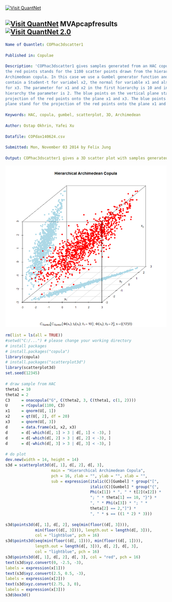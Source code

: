 
[<img src="https://github.com/QuantLet/Styleguide-and-FAQ/blob/master/pictures/banner.png" width="880" alt="Visit QuantNet">](http://quantlet.de/index.php?p=info)

## [<img src="https://github.com/QuantLet/Styleguide-and-Validation-procedure/blob/master/pictures/qloqo.png" alt="Visit QuantNet">](http://quantlet.de/) **MVApcapfresults** [<img src="https://github.com/QuantLet/Styleguide-and-Validation-procedure/blob/master/pictures/QN2.png" width="60" alt="Visit QuantNet 2.0">](http://quantlet.de/d3/ia)

```yaml
Name of Quantlet: COPhac3dscatter1
 
Published in: Copulae

Description: 'COPhac3dscatter1 gives samples generated from an HAC copula, where
the red points stands for the 1100 scatter points drawn from the hierarchical 
Archimedean copula. In this case we use a Gumbel generator function and the marginals
contain a Student-t for variabel x2, the normal for variable x1 and also the normal
for x3. The parameter for x1 and x2 in the first hierarchy is 10 and in the second
hierarchy the parameter is 2. The blue points on the vertical plane stand for the 
projection of the red points onto the plane x1 and x3. The blue points on the bottom
plane stand for the projection of the red points onto the plane x1 and x2.'
  
Keywords: HAC, copula, gumbel, scatterplot, 3D, Archimedean

Author: Ostap Okhrin, Yafei Xu

Datafile: COPdax140624.csv

Submitted: Mon, November 03 2014 by Felix Jung
     
Output: COPhac3dscatter1 gives a 3D scatter plot with samples generated from an HAC copula.


```

![Picture1](COPhac3dscatter1.png)

```r
rm(list = ls(all = TRUE))
#setwd("C:/...") # please change your working directory
# install packages
# install.packages("copula")
library(copula)
# install.packages("scatterplot3d")
library(scatterplot3d)
set.seed(12345)

# draw sample from HAC
theta1 = 10
theta2 = 2
C3     = onacopula("G", C(theta2, 3, C(theta1, c(1, 2))))
U      = rCopula(1100, C3)
x1     = qnorm(U[, 1])
x2     = qt(U[, 2], df = 20)
x3     = qnorm(U[, 3])
d      = data.frame(x1, x2, x3)
d      = d[-which(d[, 1] > 3 | d[, 1] < -3), ]
d      = d[-which(d[, 2] > 3 | d[, 2] < -3), ]
d      = d[-which(d[, 3] > 3 | d[, 3] < -3), ]

# do plot 
dev.new(width = 14, height = 14)
s3d = scatterplot3d(d[, 1], d[, 2], d[, 3], 
                    main = "Hierarchical Archimedean Copula", 
					pch = 16, zlab = "", ylab = "", xlab = "",
					sub = expression(italic(C)[Gumbel] * group("[", 
					                 italic(C)[Gumbel] * group("{", 
									 Phi(x[1]) * ", " * t[2](x[2]) *
									 "; " * theta[1] == 10, "}") *
									 ", " * Phi(x[3]) * "; " *
									 theta[2] == 2,"]") *
									 ", " * s == ((1 * 2) * 3)))

s3d$points3d(d[, 1], d[, 2], seq(min(floor((d[, 3]))), 
             min(floor((d[, 3]))), length.out = length(d[, 3])),
			 col = "lightblue", pch = 16)
s3d$points3d(seq(min(floor((d[, 1]))), min(floor((d[, 1]))), 
             length.out = length(d[, 3])), d[, 2], d[, 3], 
			 col = "lightblue", pch = 16)
s3d$points3d(d[, 1], d[, 2], d[, 3], col = "red", pch = 16)
text(s3d$xyz.convert(0, -2.5, -3),
labels = expression(x[1]))
text(s3d$xyz.convert(2.5, 0.5, -3),
labels = expression(x[2]))
text(s3d$xyz.convert(2.75, 3, 0),
labels = expression(x[3]))
s3d$box3d()
```
